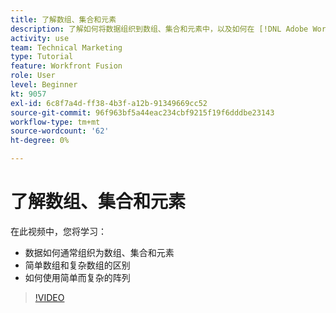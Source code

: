 ```yaml
---
title: 了解数组、集合和元素
description: 了解如何将数据组织到数组、集合和元素中，以及如何在 [!DNL Adobe Workfront Fusion].
activity: use
team: Technical Marketing
type: Tutorial
feature: Workfront Fusion
role: User
level: Beginner
kt: 9057
exl-id: 6c8f7a4d-ff38-4b3f-a12b-91349669cc52
source-git-commit: 96f963bf5a44eac234cbf9215f19f6dddbe23143
workflow-type: tm+mt
source-wordcount: '62'
ht-degree: 0%

---
```


# 了解数组、集合和元素

在此视频中，您将学习：

* 数据如何通常组织为数组、集合和元素
* 简单数组和复杂数组的区别
* 如何使用简单而复杂的阵列

>[!VIDEO](https://video.tv.adobe.com/v/335298/?quality=12)
